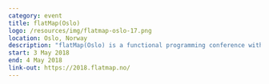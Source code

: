 ```yaml
---
category: event
title: flatMap(Oslo)
logo: /resources/img/flatmap-oslo-17.png
location: Oslo, Norway
description: "flatMap(Oslo) is a functional programming conference with focus on Scala"
start: 3 May 2018
end: 4 May 2018
link-out: https://2018.flatmap.no/
---
```

